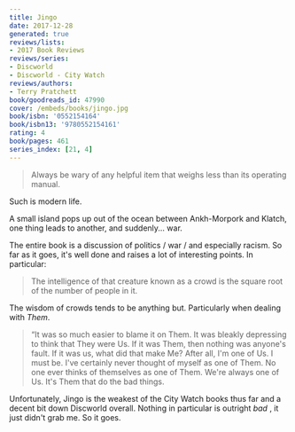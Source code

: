 ```yaml
---
title: Jingo
date: 2017-12-28
generated: true
reviews/lists:
- 2017 Book Reviews
reviews/series:
- Discworld
- Discworld - City Watch
reviews/authors:
- Terry Pratchett
book/goodreads_id: 47990
cover: /embeds/books/jingo.jpg
book/isbn: '0552154164'
book/isbn13: '9780552154161'
rating: 4
book/pages: 461
series_index: [21, 4]
---
```

> Always be wary of any helpful item that weighs less than its operating manual.

Such is modern life.  

<!--more-->

A small island pops up out of the ocean between Ankh-Morpork and Klatch, one thing leads to another, and suddenly... war.  

The entire book is a discussion of politics / war / and especially racism. So far as it goes, it's well done and raises a lot of interesting points. In particular:  

> The intelligence of that creature known as a crowd is the square root of the number of people in it.

The wisdom of crowds tends to be anything but. Particularly when dealing with _Them_.  

> “It was so much easier to blame it on Them. It was bleakly depressing to think that They were Us. If it was Them, then nothing was anyone's fault. If it was us, what did that make Me? After all, I'm one of Us. I must be. I've certainly never thought of myself as one of Them. No one ever thinks of themselves as one of Them. We're always one of Us. It's Them that do the bad things.

Unfortunately, Jingo is the weakest of the City Watch books thus far and a decent bit down Discworld overall. Nothing in particular is outright _bad_ , it just didn't grab me. So it goes.